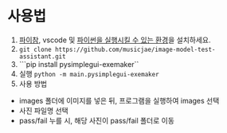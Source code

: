 # 사용법

1. [파이참](https://www.jetbrains.com/ko-kr/pycharm/download/), vscode 및 [파이썬을 실행시킬 수 있는 환경](https://engineershelp.tistory.com/534)을 설치하세요.
2. ```git clone https://github.com/musicjae/image-model-test-assistant.git```
3. ```pip install pysimplegui-exemaker``
4. 실행 ```python -m main.pysimplegui-exemaker ```
5. 사용 방법
 - images 폴더에 이미지를 넣은 뒤, 프로그램을 실행하여 images  선택 
 - 사진 파일명 선택 
 - pass/fail 누를 시, 해당 사진이 pass/fail 폴더로 이동
